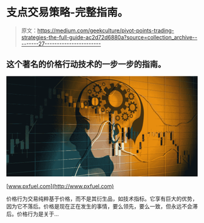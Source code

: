 # 支点交易策略-完整指南。

> 原文：<https://medium.com/geekculture/pivot-points-trading-strategies-the-full-guide-ac2d72d6880a?source=collection_archive---------27----------------------->

## 这个著名的价格行动技术的一步一步的指南。

![](img/20107cf8471e2a235d9b9e0d140c939c.png)

[www.pxfuel.com](http://www.pxfuel.com)

价格行为交易纯粹基于价格，而不是其衍生品，如技术指标。它享有巨大的优势，因为它不落后。价格是现在正在发生的事情，要么领先，要么一致，但永远不会滞后。价格行为是关于…